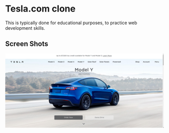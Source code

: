 # Tesla.com clone

This is typically done for educational purposes, to practice web development skills.

## Screen Shots
![Alt Text](./img/screenshot.png)


